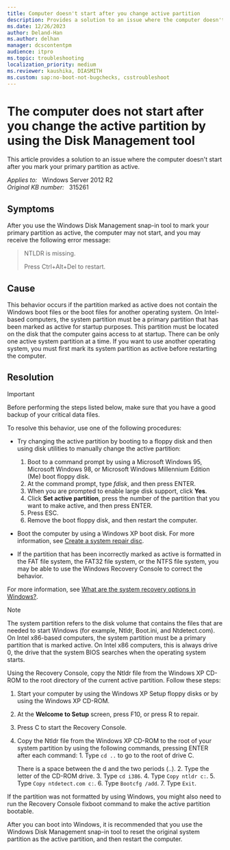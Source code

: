 ```yaml
---
title: Computer doesn't start after you change active partition
description: Provides a solution to an issue where the computer doesn't start after you mark your primary partition as active.
ms.date: 12/26/2023
author: Deland-Han
ms.author: delhan
manager: dcscontentpm
audience: itpro
ms.topic: troubleshooting
localization_priority: medium
ms.reviewer: kaushika, DIASMITH
ms.custom: sap:no-boot-not-bugchecks, csstroubleshoot
---
```

# The computer does not start after you change the active partition by using the Disk Management tool

This article provides a solution to an issue where the computer doesn't start after you mark your primary partition as active.

_Applies to:_ &nbsp; Windows Server 2012 R2  
_Original KB number:_ &nbsp; 315261

## Symptoms

After you use the Windows Disk Management snap-in tool to mark your primary partition as active, the computer may not start, and you may receive the following error message:

> NTLDR is missing.
>
> Press Ctrl+Alt+Del to restart.

## Cause

This behavior occurs if the partition marked as active does not contain the Windows boot files or the boot files for another operating system. On Intel-based computers, the system partition must be a primary partition that has been marked as active for startup purposes. This partition must be located on the disk that the computer gains access to at startup. There can be only one active system partition at a time. If you want to use another operating system, you must first mark its system partition as active before restarting the computer.

## Resolution

> [!IMPORTANT]
> Before performing the steps listed below, make sure that you have a good backup of your critical data files.

To resolve this behavior, use one of the following procedures:

- Try changing the active partition by booting to a floppy disk and then using disk utilities to manually change the active partition:

  1. Boot to a command prompt by using a Microsoft Windows 95, Microsoft Windows 98, or Microsoft Windows Millennium Edition (Me) boot floppy disk.
  2. At the command prompt, type *fdisk*, and then press ENTER.
  3. When you are prompted to enable large disk support, click **Yes**.
  4. Click **Set active partition**, press the number of the partition that you want to make active, and then press ENTER.
  5. Press ESC.
  6. Remove the boot floppy disk, and then restart the computer.

- Boot the computer by using a Windows XP boot disk. For more information, see [Create a system repair disc](https://support.microsoft.com/help/17423).

- If the partition that has been incorrectly marked as active is formatted in the FAT file system, the FAT32 file system, or the NTFS file system, you may be able to use the Windows Recovery Console to correct the behavior.

For more information, see [What are the system recovery options in Windows?](https://support.microsoft.com/help/17101).

> [!NOTE]
> The system partition refers to the disk volume that contains the files that are needed to start Windows (for example, Ntldr, Boot.ini, and Ntdetect.com). On Intel x86-based computers, the system partition must be a primary partition that is marked active. On Intel x86 computers, this is always drive 0, the drive that the system BIOS searches when the operating system starts.

Using the Recovery Console, copy the Ntldr file from the Windows XP CD-ROM to the root directory of the current active partition. Follow these steps:

  1. Start your computer by using the Windows XP Setup floppy disks or by using the Windows XP CD-ROM.
  2. At the **Welcome to Setup** screen, press F10, or press R to repair.
  3. Press C to start the Recovery Console.
  4. Copy the Ntldr file from the Windows XP CD-ROM to the root of your system partition by using the following commands, pressing ENTER after each command:
    1. Type `cd ..` to go to the root of drive C.

        There is a space between the d and the two periods (..).
    2. Type the letter of the CD-ROM drive.
    3. Type `cd i386`.
    4. Type `Copy ntldr c:`.
    5. Type `Copy ntdetect.com c:`.
    6. Type `Bootcfg /add`.
    7. Type `Exit`.

If the partition was not formatted by using Windows, you might also need to run the Recovery Console fixboot command to make the active partition bootable.

After you can boot into Windows, it is recommended that you use the Windows Disk Management snap-in tool to reset the original system partition as the active partition, and then restart the computer.
